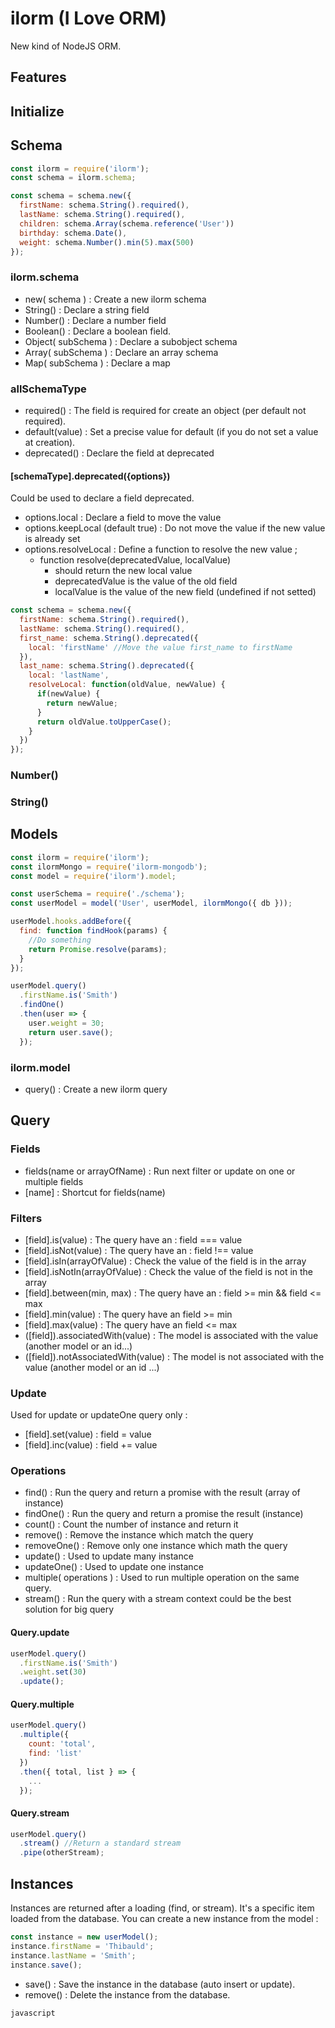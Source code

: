 # ilorm (I Love ORM)
New kind of NodeJS ORM.

## Features

## Initialize

## Schema
```javascript
const ilorm = require('ilorm');
const schema = ilorm.schema;

const schema = schema.new({
  firstName: schema.String().required(),
  lastName: schema.String().required(),
  children: schema.Array(schema.reference('User'))
  birthday: schema.Date(),
  weight: schema.Number().min(5).max(500)
});

```
### ilorm.schema ###
* new( schema ) : Create a new ilorm schema
* String() : Declare a string field
* Number() : Declare a number field
* Boolean() : Declare a boolean field.
* Object( subSchema ) : Declare a subobject schema
* Array( subSchema ) : Declare an array schema
* Map( subSchema ) : Declare a map

### allSchemaType ###
* required() : The field is required for create an object (per default not required).
* default(value) : Set a precise value for default (if you do not set a value at creation).
* deprecated() : Declare the field at deprecated

#### [schemaType].deprecated({options}) ####
Could be used to declare a field deprecated.
* options.local : Declare a field to move the value
* options.keepLocal (default true) : Do not move the value if the new value is already set
* options.resolveLocal : Define a function to resolve the new value ;
  * function resolve(deprecatedValue, localValue) 
    * should return the new local value
    * deprecatedValue is the value of the old field
    * localValue is the value of the new field (undefined if not setted)

```javascript
const schema = schema.new({
  firstName: schema.String().required(),
  lastName: schema.String().required(),
  first_name: schema.String().deprecated({
    local: 'firstName' //Move the value first_name to firstName
  }),
  last_name: schema.String().deprecated({
    local: 'lastName',
    resolveLocal: function(oldValue, newValue) {
      if(newValue) {
        return newValue;
      }
      return oldValue.toUpperCase();
    }
  })
});
```

### Number() ###

### String() ###

## Models
```javascript
const ilorm = require('ilorm');
const ilormMongo = require('ilorm-mongodb');
const model = require('ilorm').model;

const userSchema = require('./schema');
const userModel = model('User', userModel, ilormMongo({ db }));

userModel.hooks.addBefore({
  find: function findHook(params) {
    //Do something
    return Promise.resolve(params);
  }
});

userModel.query()
  .firstName.is('Smith')
  .findOne()
  .then(user => {
    user.weight = 30;
    return user.save();
  });
```

### ilorm.model ###
* query() : Create a new ilorm query

## Query ##
### Fields ###
* fields(name or arrayOfName) : Run next filter or update on one or multiple fields
* [name] : Shortcut for fields(name)

### Filters ###
* [field].is(value) : The query have an : field === value
* [field].isNot(value) : The query have an : field !== value
* [field].isIn(arrayOfValue) : Check the value of the field is in the array
* [field].isNotIn(arrayOfValue) : Check the value of the field is not in the array
* [field].between(min, max) : The query have an : field >= min && field <= max
* [field].min(value) : The query have an field >= min
* [field].max(value) : The query have an field <= max
* ([field]).associatedWith(value) : The model is associated with the value (another model or an id...)
* ([field]).notAssociatedWith(value) : The model is not associated with the value (another model or an id ...)

### Update ###
Used for update or updateOne query only :
* [field].set(value) : field = value
* [field].inc(value) : field += value

### Operations ###
* find() : Run the query and return a promise with the result (array of instance)
* findOne() : Run the query and return a promise the result (instance)
* count() : Count the number of instance and return it
* remove() : Remove the instance which match the query
* removeOne() : Remove only one instance which math the query
* update() : Used to update many instance
* updateOne() : Used to update one instance
* multiple( operations ) : Used to run multiple operation on the same query.
* stream() : Run the query with a stream context could be the best solution for big query


#### Query.update ####

```javascript
userModel.query()
  .firstName.is('Smith')
  .weight.set(30)
  .update();

```

#### Query.multiple ####

```javascript
userModel.query()
  .multiple({
    count: 'total',
    find: 'list'
  })
  .then({ total, list } => {
    ...
  });
```

#### Query.stream ####
```javascript
userModel.query()
  .stream() //Return a standard stream
  .pipe(otherStream);

```


## Instances
Instances are returned after a loading (find, or stream). It's a specific item loaded from the database. You can create a new instance from the model :
```javascript
const instance = new userModel();
instance.firstName = 'Thibauld';
instance.lastName = 'Smith';
instance.save();
```
* save() : Save the instance in the database (auto insert or update).
* remove() : Delete the instance from the database.

```javascript```
